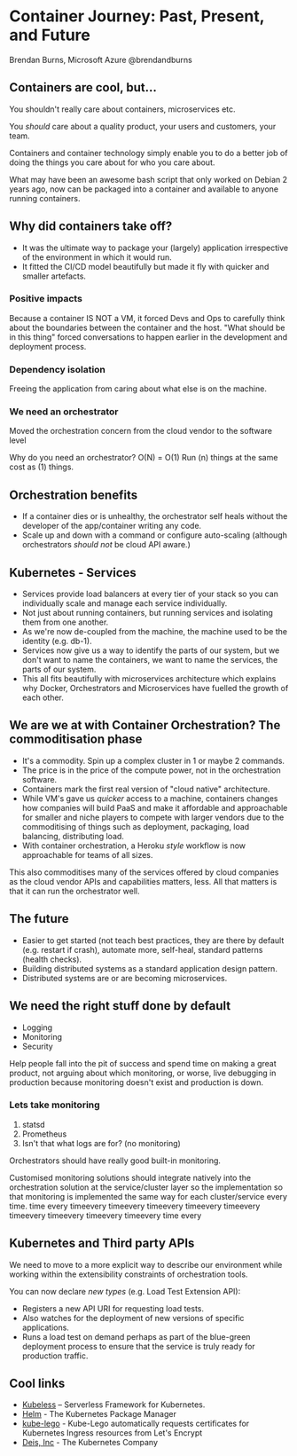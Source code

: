 # Container Journey: Past, Present, and Future

Brendan Burns, Microsoft Azure
@brendandburns

## Containers are cool, but...

You shouldn't really care about containers, microservices etc.

You *should* care about a quality product, your users and customers, your team.

Containers and container technology simply enable you to do a better job of doing the things you care about for who you care about.

What may have been an awesome bash script that only worked on Debian 2 years ago, now can be packaged into a container and available to anyone running containers.

## Why did containers take off?

- It was the ultimate way to package your (largely) application irrespective of the environment in which it would run.
- It fitted the CI/CD model beautifully but made it fly with quicker and smaller artefacts.

### Positive impacts

Because a container IS NOT a VM, it forced Devs and Ops to carefully think about the boundaries between the container and the host. "What should be in this thing" forced conversations to happen earlier in the development and deployment process.

### Dependency isolation

Freeing the application from caring about what else is on the machine.

### We need an orchestrator

Moved the orchestration concern from the cloud vendor to the software level

Why do you need an orchestrator? O(N) = O(1) Run (n) things at the same cost as (1) things.

## Orchestration benefits

- If a container dies or is unhealthy, the orchestrator self heals without the developer of the app/container writing any code.
- Scale up and down with a command or configure auto-scaling (although orchestrators *should not* be cloud API aware.)

## Kubernetes - Services

- Services provide load balancers at every tier of your stack so you can individually scale and manage each service individually. 
- Not just about running containers, but running services and isolating them from one another.
- As we're now de-coupled from the machine, the machine used to be the identity (e.g. db-1).
- Services now give us a way to identify the parts of our system, but we don't want to name the containers, we want to name the services, the parts of our system.
- This all fits beautifully with microservices architecture which explains why Docker, Orchestrators and Microservices have fuelled the growth of each other.

## We are we at with Container Orchestration? The commoditisation phase

- It's a commodity. Spin up a complex cluster in 1 or maybe 2 commands.
- The price is in the price of the compute power, not in the orchestration software.
- Containers mark the first real version of "cloud native" architecture. 
- While VM's gave us *quicker* access to a machine, containers changes how companies will build PaaS and make it affordable and approachable for smaller and niche players to compete with larger vendors due to the commoditising of things such as deployment, packaging, load balancing, distributing load. 
- With container orchestration, a Heroku *style* workflow is now approachable for teams of all sizes.

This also commoditises many of the services offered by cloud companies as the cloud vendor APIs and capabilities matters, less. All that matters is that it can run the orchestrator well.

## The future

- Easier to get started (not teach best practices, they are there by default (e.g. restart if crash), automate more, self-heal, standard patterns (health checks).
- Building distributed systems as a standard application design pattern.
- Distributed systems are or are becoming microservices.

## We need the right stuff done by default

- Logging
- Monitoring
- Security

Help people fall into the pit of success and spend time on making a great product, not arguing about which monitoring, or worse, live debugging in production because monitoring doesn't exist and production is down.

### Lets take monitoring

1. statsd
1. Prometheus
1. Isn't that what logs are for? (no monitoring)

Orchestrators should have really good built-in monitoring.

Customised monitoring solutions should integrate natively into the orchestration solution at the service/cluster layer so the implementation so that monitoring is implemented the same way for each cluster/service every time.
time every timeevery timeevery timeevery timeevery timeevery timeevery timeevery timeevery timeevery time every

## Kubernetes and Third party APIs

We need to move to a more explicit way to describe our environment while working within the extensibility constraints of orchestration tools.

You can now declare *new types* (e.g. Load Test Extension API):

- Registers a new API URI for requesting load tests.
- Also watches for the deployment of new versions of specific applications.
- Runs a load test on demand perhaps as part of the blue-green deployment process to ensure that the service is truly ready for production traffic.

## Cool links

- [Kubeless](https://github.com/bitnami/kubeless) – Serverless Framework for Kubernetes.
- [Helm](https://helm.sh) - The Kubernetes Package Manager
- [kube-lego](https://github.com/jetstack/kube-lego) - Kube-Lego automatically requests certificates for Kubernetes Ingress resources from Let's Encrypt
- [Deis, Inc](deis.io) - The Kubernetes Company
